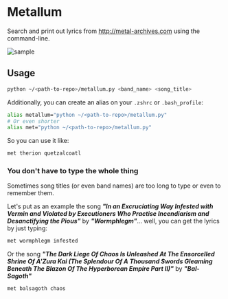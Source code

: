 # Metallum

Search and print out lyrics from http://metal-archives.com using the command-line.

![sample](https://raw.githubusercontent.com/noeldelgado/metallum/master/img/UrutianO2X.gif)

## Usage

```bash
python ~/<path-to-repo>/metallum.py <band_name> <song_title>
```

Additionally, you can create an alias on your `.zshrc` or `.bash_profile`:

```bash
alias metallum="python ~/<path-to-repo>/metallum.py"
# Or even shorter
alias met="python ~/<path-to-repo>/metallum.py"
```

So you can use it like: 
```bash
met therion quetzalcoatl
```

### You don't have to type the whole thing

Sometimes song titles (or even band names) are too long to type or even to remember them.

Let's put as an example the song ***"In an Excruciating Way Infested with Vermin and Violated by Executioners Who Practise Incendiarism and Desanctifying the Pious"*** by ***"Wormphlegm"***... well, you can get the lyrics by just typing:

```bash
met wormphlegm infested
```

Or the song ***"The Dark Liege Of Chaos Is Unleashed At The Ensorcelled Shrine Of A'Zura Kai (The Splendour Of A Thousand Swords Gleaming Beneath The Blazon Of The Hyperborean Empire Part II)"*** by ***"Bal-Sagoth"***

```sh
met balsagoth chaos
```
